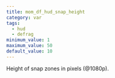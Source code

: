 ```yaml
---
title: mom_df_hud_snap_height
category: var
tags:
  - hud
  - defrag
minimum_value: 1
maximum_value: 50
default_value: 10
---
```


Height of snap zones in pixels (@1080p).
